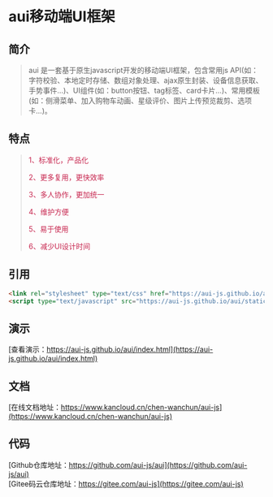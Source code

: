# aui移动端UI框架

## 简介

> aui 是一套基于原生javascript开发的移动端UI框架，包含常用js API(如：字符校验、本地定时存储、数组对象处理、ajax原生封装、设备信息获取、手势事件...)、UI组件(如：button按钮、tag标签、card卡片...)、常用模板(如：侧滑菜单、加入购物车动画、星级评价、图片上传预览裁剪、选项卡...)。

## 特点

> <p style="color: #c7254e;">1、标准化，产品化</p>
> <p style="color: #c7254e;">2、更多复用，更快效率</p>
> <p style="color: #c7254e;">3、多人协作，更加统一</p>
> <p style="color: #c7254e;"> 4、维护方便</p>
> <p style="color: #c7254e;">5、易于使用</p>
> <p style="color: #c7254e;">6、减少UI设计时间</p>

## 引用

````html
<link rel="stylesheet" type="text/css" href="https://aui-js.github.io/aui/static/css/aui.min.css"/>
<script type="text/javascript" src="https://aui-js.github.io/aui/static/js/aui.min.js"></script>
````

## 演示
[查看演示：https://aui-js.github.io/aui/index.html](https://aui-js.github.io/aui/index.html)

## 文档
[在线文档地址：https://www.kancloud.cn/chen-wanchun/aui-js](https://www.kancloud.cn/chen-wanchun/aui-js)

## 代码
[Github仓库地址：https://github.com/aui-js/aui](https://github.com/aui-js/aui)</br>
[Gitee码云仓库地址：https://gitee.com/aui-js](https://gitee.com/aui-js)
